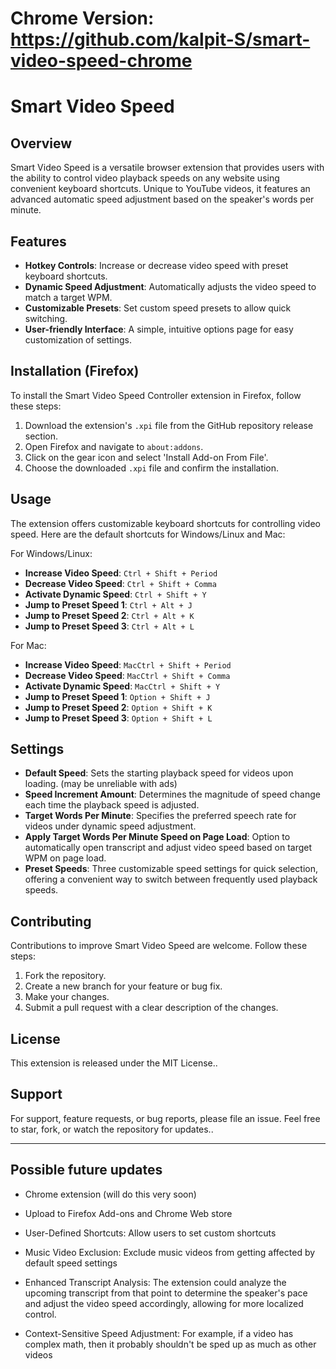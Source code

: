 # Chrome Version: https://github.com/kalpit-S/smart-video-speed-chrome

# Smart Video Speed

## Overview

Smart Video Speed is a versatile browser extension that provides users with the ability to control video playback speeds on any website using convenient keyboard shortcuts. Unique to YouTube videos, it features an advanced automatic speed adjustment based on the speaker's words per minute.

## Features

- **Hotkey Controls**: Increase or decrease video speed with preset keyboard shortcuts.
- **Dynamic Speed Adjustment**: Automatically adjusts the video speed to match a target WPM.
- **Customizable Presets**: Set custom speed presets to allow quick switching.
- **User-friendly Interface**: A simple, intuitive options page for easy customization of settings.

## Installation (Firefox)

To install the Smart Video Speed Controller extension in Firefox, follow these steps:

1. Download the extension's `.xpi` file from the GitHub repository release section.
2. Open Firefox and navigate to `about:addons`.
3. Click on the gear icon and select 'Install Add-on From File'.
4. Choose the downloaded `.xpi` file and confirm the installation.

## Usage

The extension offers customizable keyboard shortcuts for controlling video speed. Here are the default shortcuts for Windows/Linux and Mac:

For Windows/Linux:

- **Increase Video Speed**: `Ctrl + Shift + Period`
- **Decrease Video Speed**: `Ctrl + Shift + Comma`
- **Activate Dynamic Speed**: `Ctrl + Shift + Y`
- **Jump to Preset Speed 1**: `Ctrl + Alt + J`
- **Jump to Preset Speed 2**: `Ctrl + Alt + K`
- **Jump to Preset Speed 3**: `Ctrl + Alt + L`

For Mac:

- **Increase Video Speed**: `MacCtrl + Shift + Period`
- **Decrease Video Speed**: `MacCtrl + Shift + Comma`
- **Activate Dynamic Speed**: `MacCtrl + Shift + Y`
- **Jump to Preset Speed 1**: `Option + Shift + J`
- **Jump to Preset Speed 2**: `Option + Shift + K`
- **Jump to Preset Speed 3**: `Option + Shift + L`

## Settings

- **Default Speed**: Sets the starting playback speed for videos upon loading. (may be unreliable with ads)
- **Speed Increment Amount**: Determines the magnitude of speed change each time the playback speed is adjusted.
- **Target Words Per Minute**: Specifies the preferred speech rate for videos under dynamic speed adjustment.
- **Apply Target Words Per Minute Speed on Page Load**: Option to automatically open transcript and adjust video speed based on target WPM on page load.
- **Preset Speeds**: Three customizable speed settings for quick selection, offering a convenient way to switch between frequently used playback speeds.

## Contributing

Contributions to improve Smart Video Speed are welcome. Follow these steps:

1. Fork the repository.
2. Create a new branch for your feature or bug fix.
3. Make your changes.
4. Submit a pull request with a clear description of the changes.

## License

This extension is released under the MIT License..

## Support

For support, feature requests, or bug reports, please file an issue. Feel free to star, fork, or watch the repository for updates..

---

## Possible future updates

- Chrome extension (will do this very soon)

- Upload to Firefox Add-ons and Chrome Web store

- User-Defined Shortcuts: Allow users to set custom shortcuts

- Music Video Exclusion: Exclude music videos from getting affected by default speed settings

- Enhanced Transcript Analysis: The extension could analyze the upcoming transcript from that point to determine the speaker's pace and adjust the video speed accordingly, allowing for more localized control.

- Context-Sensitive Speed Adjustment: For example, if a video has complex math, then it probably shouldn't be sped up as much as other videos

